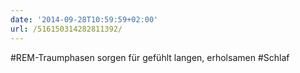 ```yaml
---
date: '2014-09-28T10:59:59+02:00'
url: /516150314282811392/
---
```

#REM-Traumphasen sorgen für gefühlt langen, erholsamen #Schlaf
